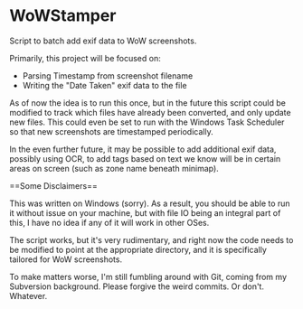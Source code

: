 # WoWStamper

Script to batch add exif data to WoW screenshots.

Primarily, this project will be focused on:

* Parsing Timestamp from screenshot filename
* Writing the "Date Taken" exif data to the file

As of now the idea is to run this once, but in the future this script could be modified to track which files have already been converted, and only update new files. This could even be set to run with the Windows Task Scheduler so that new screenshots are timestamped periodically.

In the even further future, it may be possible to add additional exif data, possibly using OCR, to add tags based on text we know will be in certain areas on screen (such as zone name beneath minimap).


==Some Disclaimers==

This was written on Windows (sorry). As a result, you should be able to run it without issue on your machine, but with file IO being an integral part of this, I have no idea if any of it will work in other OSes.

The script works, but it's very rudimentary, and right now the code needs to be modified to point at the appropriate directory, and it is specifically tailored for WoW screenshots.

To make matters worse, I'm still fumbling around with Git, coming from my Subversion background. Please forgive the weird commits. Or don't. Whatever.